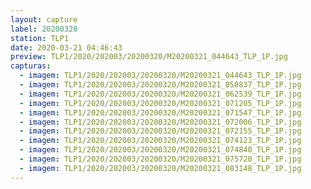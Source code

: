 ```yaml
---
layout: capture
label: 20200320
station: TLP1
date: 2020-03-21 04:46:43
preview: TLP1/2020/202003/20200320/M20200321_044643_TLP_1P.jpg
capturas:
  - imagem: TLP1/2020/202003/20200320/M20200321_044643_TLP_1P.jpg
  - imagem: TLP1/2020/202003/20200320/M20200321_050837_TLP_1P.jpg
  - imagem: TLP1/2020/202003/20200320/M20200321_062539_TLP_1P.jpg
  - imagem: TLP1/2020/202003/20200320/M20200321_071205_TLP_1P.jpg
  - imagem: TLP1/2020/202003/20200320/M20200321_071547_TLP_1P.jpg
  - imagem: TLP1/2020/202003/20200320/M20200321_072006_TLP_1P.jpg
  - imagem: TLP1/2020/202003/20200320/M20200321_072155_TLP_1P.jpg
  - imagem: TLP1/2020/202003/20200320/M20200321_074123_TLP_1P.jpg
  - imagem: TLP1/2020/202003/20200320/M20200321_074840_TLP_1P.jpg
  - imagem: TLP1/2020/202003/20200320/M20200321_075720_TLP_1P.jpg
  - imagem: TLP1/2020/202003/20200320/M20200321_083148_TLP_1P.jpg
---
```

